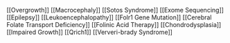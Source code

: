 [[Overgrowth]]
[[Macrocephaly]]
[[Sotos Syndrome]]
[[Exome Sequencing]]
[[Epilepsy]]
[[Leukoencephalopathy]]
[[Folr1 Gene Mutation]]
[[Cerebral Folate Transport Deficiency]]
[[Folinic Acid Therapy]]
[[Chondrodysplasia]]
[[Impaired Growth]]
[[Qrich1]]
[[Ververi-brady Syndrome]]
